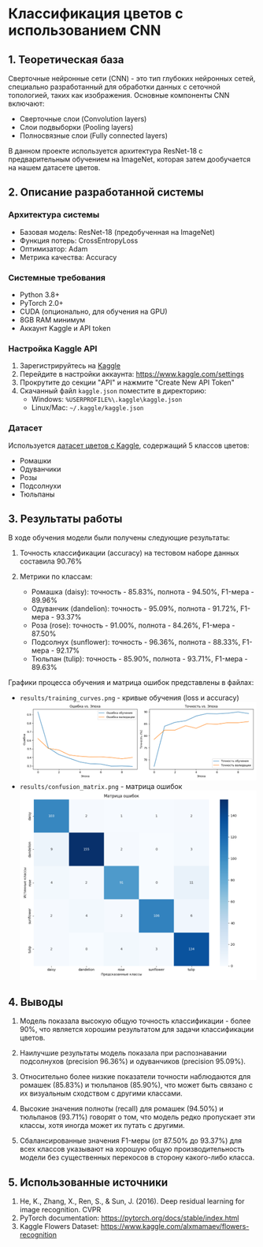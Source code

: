 # Классификация цветов с использованием CNN

## 1. Теоретическая база

Сверточные нейронные сети (CNN) - это тип глубоких нейронных сетей, специально разработанный для обработки данных с сеточной топологией, таких как изображения. Основные компоненты CNN включают:

- Сверточные слои (Convolution layers)
- Слои подвыборки (Pooling layers)
- Полносвязные слои (Fully connected layers)

В данном проекте используется архитектура ResNet-18 с предварительным обучением на ImageNet, которая затем дообучается на нашем датасете цветов.

## 2. Описание разработанной системы

### Архитектура системы
- Базовая модель: ResNet-18 (предобученная на ImageNet)
- Функция потерь: CrossEntropyLoss
- Оптимизатор: Adam
- Метрика качества: Accuracy

### Системные требования
- Python 3.8+
- PyTorch 2.0+
- CUDA (опционально, для обучения на GPU)
- 8GB RAM минимум
- Аккаунт Kaggle и API token

### Настройка Kaggle API
1. Зарегистрируйтесь на [Kaggle](https://www.kaggle.com)
2. Перейдите в настройки аккаунта: https://www.kaggle.com/settings
3. Прокрутите до секции "API" и нажмите "Create New API Token"
4. Скачанный файл `kaggle.json` поместите в директорию:
   - Windows: `%USERPROFILE%\.kaggle\kaggle.json`
   - Linux/Mac: `~/.kaggle/kaggle.json`

### Датасет
Используется [датасет цветов с Kaggle](https://www.kaggle.com/datasets/alxmamaev/flowers-recognition), содержащий 5 классов цветов:
- Ромашки
- Одуванчики
- Розы
- Подсолнухи
- Тюльпаны

## 3. Результаты работы

В ходе обучения модели были получены следующие результаты:

1. Точность классификации (accuracy) на тестовом наборе данных составила 90.76%

2. Метрики по классам:
   - Ромашка (daisy): точность - 85.83%, полнота - 94.50%, F1-мера - 89.96%
   - Одуванчик (dandelion): точность - 95.09%, полнота - 91.72%, F1-мера - 93.37%
   - Роза (rose): точность - 91.00%, полнота - 84.26%, F1-мера - 87.50%
   - Подсолнух (sunflower): точность - 96.36%, полнота - 88.33%, F1-мера - 92.17%
   - Тюльпан (tulip): точность - 85.90%, полнота - 93.71%, F1-мера - 89.63%

Графики процесса обучения и матрица ошибок представлены в файлах:
- `results/training_curves.png` - кривые обучения (loss и accuracy)
![кривые обучения](results/training_curves.png)  
- `results/confusion_matrix.png` - матрица ошибок
![кривые обучения](results/confusion_matrix.png)  

## 4. Выводы

1. Модель показала высокую общую точность классификации - более 90%, что является хорошим результатом для задачи классификации цветов.

2. Наилучшие результаты модель показала при распознавании подсолнухов (precision 96.36%) и одуванчиков (precision 95.09%).

3. Относительно более низкие показатели точности наблюдаются для ромашек (85.83%) и тюльпанов (85.90%), что может быть связано с их визуальным сходством с другими классами.

4. Высокие значения полноты (recall) для ромашек (94.50%) и тюльпанов (93.71%) говорят о том, что модель редко пропускает эти классы, хотя иногда может их путать с другими.

5. Сбалансированные значения F1-меры (от 87.50% до 93.37%) для всех классов указывают на хорошую общую производительность модели без существенных перекосов в сторону какого-либо класса.

## 5. Использованные источники

1. He, K., Zhang, X., Ren, S., & Sun, J. (2016). Deep residual learning for image recognition. CVPR
2. PyTorch documentation: https://pytorch.org/docs/stable/index.html
3. Kaggle Flowers Dataset: https://www.kaggle.com/alxmamaev/flowers-recognition
